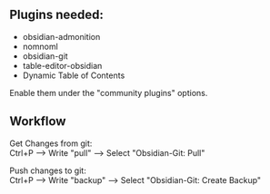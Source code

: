 ## Plugins needed:

* obsidian-admonition
* nomnoml
* obsidian-git
* table-editor-obsidian
* Dynamic Table of Contents


Enable them under the "community plugins" options.

## Workflow  
Get Changes from git:  
Ctrl+P --> Write "pull" --> Select "Obsidian-Git: Pull"  
  
Push changes to git:  
Ctrl+P --> Write "backup" --> Select "Obsidian-Git: Create Backup"  
